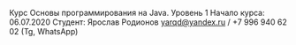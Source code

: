 Курс Основы программирования на Java. Уровень 1
Начало курса: 06.07.2020
Студент: Ярослав Родионов
yarqd@yandex.ru / +7 996 940 62 02 (Tg, WhatsApp)
